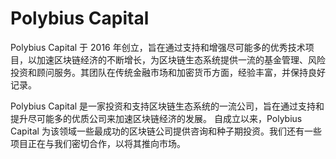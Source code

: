 # 

# Polybius Capital

Polybius Capital 于 2016 年创立，旨在通过支持和增强尽可能多的优秀技术项目，以加速区块链经济的不断增长，为区块链生态系统提供一流的基金管理、风险投资和顾问服务。其团队在传统金融市场和加密货币方面，经验丰富，并保持良好记录。

Polybius Capital 是一家投资和支持区块链生态系统的一流公司，旨在通过支持和提升尽可能多的优质公司来加速区块链经济的发展。 自成立以来，Polybius Capital 为该领域一些最成功的区块链公司提供咨询和种子期投资。我们还有一些项目正在与我们密切合作，以将其推向市场。

